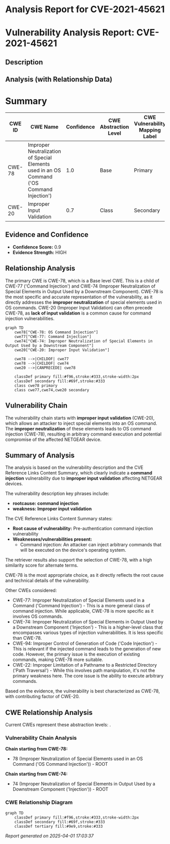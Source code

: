 # Analysis Report for CVE-2021-45621

# Vulnerability Analysis Report: CVE-2021-45621

## Description



## Analysis (with Relationship Data)

# Summary
| CWE ID | CWE Name | Confidence | CWE Abstraction Level | CWE Vulnerability Mapping Label | CWE-Vulnerability Mapping Notes |
|---|---|---|---|---|---|
| CWE-78 | Improper Neutralization of Special Elements used in an OS Command ('OS Command Injection') | 1.0 | Base | Primary | Allowed |
| CWE-20 | Improper Input Validation | 0.7 | Class | Secondary | Allowed-with-Review |

## Evidence and Confidence

*   **Confidence Score:** 0.9
*   **Evidence Strength:** HIGH

## Relationship Analysis
The primary CWE is CWE-78, which is a Base level CWE. This is a child of CWE-77 ('Command Injection') and CWE-74 (Improper Neutralization of Special Elements in Output Used by a Downstream Component). CWE-78 is the most specific and accurate representation of the vulnerability, as it directly addresses the **improper neutralization** of special elements used in OS commands. CWE-20 (Improper Input Validation) can often precede CWE-78, as **lack of input validation** is a common cause for command injection vulnerabilities.

```mermaid
graph TD
    cwe78["CWE-78: OS Command Injection"]
    cwe77["CWE-77: Command Injection"]
    cwe74["CWE-74: Improper Neutralization of Special Elements in Output Used by a Downstream Component"]
    cwe20["CWE-20: Improper Input Validation"]
    
    cwe78 -->|CHILDOF| cwe77
    cwe78 -->|CHILDOF| cwe74
    cwe20 -->|CANPRECEDE| cwe78
    
    classDef primary fill:#f96,stroke:#333,stroke-width:2px
    classDef secondary fill:#69f,stroke:#333
    class cwe78 primary
    class cwe77,cwe74,cwe20 secondary
```

## Vulnerability Chain
The vulnerability chain starts with **improper input validation** (CWE-20), which allows an attacker to inject special elements into an OS command. The **improper neutralization** of these elements leads to OS command injection (CWE-78), resulting in arbitrary command execution and potential compromise of the affected NETGEAR device.

## Summary of Analysis
The analysis is based on the vulnerability description and the CVE Reference Links Content Summary, which clearly indicate a **command injection** vulnerability due to **improper input validation** affecting NETGEAR devices.

The vulnerability description key phrases include:
- **rootcause:** **command injection**
- **weakness:** **Improper input validation**

The CVE Reference Links Content Summary states:
*   **Root cause of vulnerability:** Pre-authentication command injection vulnerability
*   **Weaknesses/vulnerabilities present:**
    *   Command injection: An attacker can inject arbitrary commands that will be executed on the device's operating system.

The retriever results also support the selection of CWE-78, with a high similarity score for alternate terms.

CWE-78 is the most appropriate choice, as it directly reflects the root cause and technical details of the vulnerability.

Other CWEs considered:

*   CWE-77: Improper Neutralization of Special Elements used in a Command ('Command Injection') - This is a more general class of command injection. While applicable, CWE-78 is more specific as it involves OS commands.
*   CWE-74: Improper Neutralization of Special Elements in Output Used by a Downstream Component ('Injection') - This is a higher-level class that encompasses various types of injection vulnerabilities. It is less specific than CWE-78.
*   CWE-94: Improper Control of Generation of Code ('Code Injection') - This is relevant if the injected command leads to the generation of new code. However, the primary issue is the execution of existing commands, making CWE-78 more suitable.
*   CWE-22: Improper Limitation of a Pathname to a Restricted Directory ('Path Traversal') - While this involves path manipulation, it's not the primary weakness here. The core issue is the ability to execute arbitrary commands.

Based on the evidence, the vulnerability is best characterized as CWE-78, with contributing factor of CWE-20.


## CWE Relationship Analysis

Current CWEs represent these abstraction levels: .


### Vulnerability Chain Analysis

**Chain starting from CWE-78:**
- 78 (Improper Neutralization of Special Elements used in an OS Command ('OS Command Injection')) - ROOT


**Chain starting from CWE-74:**
- 74 (Improper Neutralization of Special Elements in Output Used by a Downstream Component ('Injection')) - ROOT



### CWE Relationship Diagram

```mermaid
graph TD
    classDef primary fill:#f96,stroke:#333,stroke-width:2px
    classDef secondary fill:#69f,stroke:#333
    classDef tertiary fill:#9e9,stroke:#333
```



*Report generated on 2025-04-01 17:03:37*

